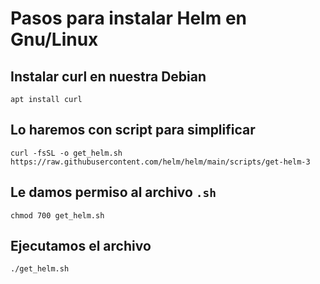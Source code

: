 # Pasos para instalar Helm en Gnu/Linux
## Instalar curl en nuestra Debian
`apt install curl` 
## Lo haremos con script para simplificar

`curl -fsSL -o get_helm.sh https://raw.githubusercontent.com/helm/helm/main/scripts/get-helm-3`

## Le damos permiso al archivo `.sh`
 `chmod 700 get_helm.sh`

 ## Ejecutamos el archivo

 `./get_helm.sh`